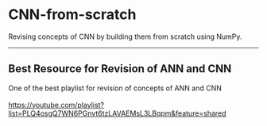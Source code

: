 # CNN-from-scratch
Revising concepts of CNN by building them from scratch using NumPy. 
<hr>

## Best Resource for Revision of ANN and CNN 
One of the best playlist for revision of concepts of ANN and CNN <br><br> https://youtube.com/playlist?list=PLQ4osgQ7WN6PGnvt6tzLAVAEMsL3LBqpm&feature=shared

